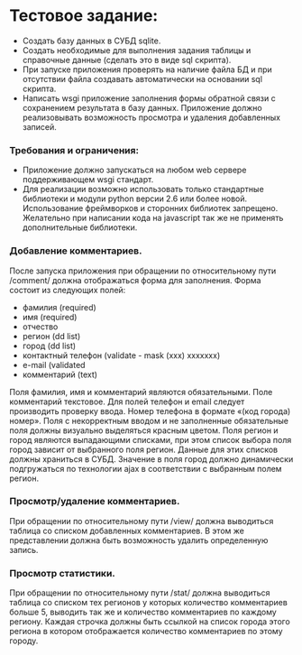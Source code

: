 # Тестовое задание:  
- Создать базу данных в СУБД sqlite. 
- Создать необходимые для выполнения задания таблицы и справочные данные (сделать это в виде sql скрипта). 
- При запуске приложения проверять на наличие файла БД и при отсутствии файла создавать автоматически на основании sql скрипта.
- Написать wsgi приложение заполнения формы обратной связи с сохранением результата в базу данных. Приложение должно реализовывать возможность просмотра и удаления добавленных записей.


### Требования и ограничения: 
- Приложение должно запускаться на любом web сервере поддерживающем wsgi стандарт. 
- Для реализации возможно использовать только стандартные  библиотеки и модули python версии 2.6 или более новой. Использование фреймворков и сторонних библиотек запрещено. Желательно при написании кода на javascript так же не применять дополнительные библиотеки.


### Добавление комментариев. 

После запуска приложения при обращении по относительному пути /comment/ должна отображаться форма для заполнения. Форма состоит из следующих полей:

* фамилия (required)
* имя     (required)
* отчество
* регион  (dd list)
* город   (dd list)
* контактный телефон (validate - mask (xxx) xxxxxxx)
* e-mail              (validated
* комментарий (text)

Поля фамилия, имя и комментарий являются обязательными. Поле комментарий текстовое. Для полей телефон и email следует производить проверку ввода. Номер телефона в формате «(код города) номер». Поля с некорректным вводом и не заполненные обязательные поля должны визуально выделяться красным цветом. Поля регион и город являются выпадающими списками, при этом список выбора поля город зависит от выбранного поля регион. Данные для этих списков должны храниться в СУБД. Значение в поля город должно динамически подгружаться по технологии ajax в соответствии с выбранным полем регион.  


### Просмотр/удаление комментариев. 

При обращении по относительному пути /view/ должна выводиться таблица со списком добавленных комментариев. В этом же представлении должна быть возможность удалить определенную запись.


### Просмотр статистики.  

При обращении по относительному пути /stat/ должна выводиться таблица со списком тех регионов у которых количество комментариев больше 5, выводить так же и количество комментариев по каждому региону. Каждая строчка должны быть ссылкой на список города этого региона в котором отображается количество комментариев по этому городу.
 

